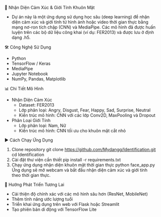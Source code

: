 🧠 Nhận Diện Cảm Xúc & Giới Tính Khuôn Mặt
- Dự án này là một ứng dụng sử dụng học sâu (deep learning) để nhận diện cảm xúc và giới tính từ hình ảnh hoặc video thời gian thực bằng mạng nơ-ron tích chập (CNN) và MediaPipe. Các mô hình đã được huấn luyện trên các bộ dữ liệu công khai (ví dụ: FER2013) và được lưu ở định dạng .h5.

🛠️ Công Nghệ Sử Dụng
- Python
- TensorFlow / Keras
- MediaPipe
- Jupyter Notebook
- NumPy, Pandas, Matplotlib

📊 Chi Tiết Mô Hình
- Nhận Diện Cảm Xúc
  + Dataset: FER2013
  + Lớp phân loại: Angry, Disgust, Fear, Happy, Sad, Surprise, Neutral
  + Kiến trúc mô hình: CNN với các lớp Conv2D, MaxPooling và Dropout
- Phân Loại Giới Tính
  + Lớp phân loại: Nam, Nữ
  + Kiến trúc mô hình: CNN tối ưu cho khuôn mặt cắt nhỏ

▶️ Cách Chạy Ứng Dụng
1. Clone repository
git clone https://github.com/Mydangg/Identification.git
cd Identification
2. Cài đặt thư viện cần thiết
pip install -r requirements.txt
3. Chạy ứng dụng nhận diện khuôn mặt thời gian thực
python face_app.py
Ứng dụng sẽ mở webcam và bắt đầu nhận diện cảm xúc và giới tính theo thời gian thực.

📌 Hướng Phát Triển Tương Lai
- Cải thiện độ chính xác với các mô hình sâu hơn (ResNet, MobileNet)
- Thêm tính năng ước lượng tuổi
- Triển khai ứng dụng trên web với Flask hoặc Streamlit
- Tạo phiên bản di động với TensorFlow Lite
